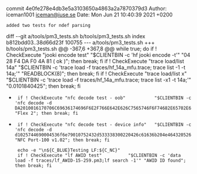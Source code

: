 commit 4e0fe278e4db3e5a3103650a4863a2a7870379d3
Author: iceman1001 <iceman@iuse.se>
Date:   Mon Jun 21 10:40:39 2021 +0200

    added two tests for ndef parsing

diff --git a/tools/pm3_tests.sh b/tools/pm3_tests.sh
index b812bdd03..38d66d23f 100755
--- a/tools/pm3_tests.sh
+++ b/tools/pm3_tests.sh
@@ -367,6 +367,8 @@ while true; do
       if ! CheckExecute "jooki encode test"       "$CLIENTBIN -c 'hf jooki encode -t'" "04 28 F4 DA F0 4A 81  ( ok )"; then break; fi
       if ! CheckExecute "trace load/list 14a"     "$CLIENTBIN -c 'trace load -f traces/hf_14a_mfu.trace; trace list -1 -t 14a;'" "READBLOCK(8)"; then break; fi
       if ! CheckExecute "trace load/list x"       "$CLIENTBIN -c 'trace load -f traces/hf_14a_mfu.trace; trace list -x1 -t 14a;'" "0.0101840425"; then break; fi
+      if ! CheckExecute "nfc decode test - oob"           "$CLIENTBIN -c 'nfc decode -d DA2010016170706C69636174696F6E2F766E642E626C7565746F6F74682E65702E6F6F62301000649201B96DFB0709466C65782032'" "Flex 2"; then break; fi
+      if ! CheckExecute "nfc decode test - device info"   "$CLIENTBIN -c 'nfc decode -d d1025744690004536f6e79010752432d533338300220426c61636b204e46432052656164657220636f6e6e656374656420746f2050430310123e4567e89b12d3a45642665544000004124e464320506f72742d3130302076312e3032'" "NFC Port-100 v1.02"; then break; fi
 
       echo -e "\n${C_BLUE}Testing LF:${C_NC}"
       if ! CheckExecute "lf AWID test"          "$CLIENTBIN -c 'data load -f traces/lf_AWID-15-259.pm3;lf search -1'" "AWID ID found"; then break; fi
